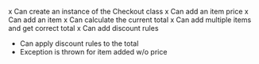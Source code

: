 x Can create an instance of the Checkout class
x Can add an item price
x Can add an item
x Can calculate the current total
x Can add multiple items and get correct total
x Can add discount rules
- Can apply discount rules to the total
- Exception is thrown for item added w/o price